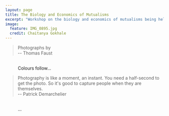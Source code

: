```yaml
---
layout: page
title: The Biology and Economics of Mutualisms
excerpt: "Workshop on the biology and economics of mutualisms being held at the Max Planck Institute for Evolutionary Biology"
image:
  feature: IMG_0895.jpg
  credit: Chaitanya Gokhale
---
```

> Photographs by  
-- Thomas Faust


<figure class="third">
  <a href="{{ site.url }}/images/faust/TNT5337.jpg"><img src="{{ site.url }}/images/faust/TNT5337.jpg" alt=""></a>
  <a href="{{ site.url }}/images/faust/TNT5340.jpg"><img src="{{ site.url }}/images/faust/TNT5340.jpg" alt=""></a>
  <a href="{{ site.url }}/images/faust/TNT5341.jpg"><img src="{{ site.url }}/images/faust/TNT5341.jpg" alt=""></a>
  <a href="{{ site.url }}/images/faust/TNT5343.jpg"><img src="{{ site.url }}/images/faust/TNT5343.jpg" alt=""></a>
  <a href="{{ site.url }}/images/faust/TNT5344.jpg"><img src="{{ site.url }}/images/faust/TNT5344.jpg" alt=""></a>
  <a href="{{ site.url }}/images/faust/TNT5346.jpg"><img src="{{ site.url }}/images/faust/TNT5346.jpg" alt=""></a>
  <a href="{{ site.url }}/images/faust/TNT5347.jpg"><img src="{{ site.url }}/images/faust/TNT5347.jpg" alt=""></a>
  <a href="{{ site.url }}/images/faust/TNT5349.jpg"><img src="{{ site.url }}/images/faust/TNT5349.jpg" alt=""></a>
  <a href="{{ site.url }}/images/faust/TNT5350.jpg"><img src="{{ site.url }}/images/faust/TNT5350.jpg" alt=""></a>
  <a href="{{ site.url }}/images/faust/TNT5352.jpg"><img src="{{ site.url }}/images/faust/TNT5352.jpg" alt=""></a>
  <a href="{{ site.url }}/images/faust/TNT5357.jpg"><img src="{{ site.url }}/images/faust/TNT5357.jpg" alt=""></a>
  <a href="{{ site.url }}/images/faust/TNT5358.jpg"><img src="{{ site.url }}/images/faust/TNT5358.jpg" alt=""></a>
  <a href="{{ site.url }}/images/faust/TNT5359.jpg"><img src="{{ site.url }}/images/faust/TNT5359.jpg" alt=""></a>
  <a href="{{ site.url }}/images/faust/TNT5361.jpg"><img src="{{ site.url }}/images/faust/TNT5361.jpg" alt=""></a>
  <a href="{{ site.url }}/images/faust/TNT5364.jpg"><img src="{{ site.url }}/images/faust/TNT5364.jpg" alt=""></a>
  <a href="{{ site.url }}/images/faust/TNT5366.jpg"><img src="{{ site.url }}/images/faust/TNT5366.jpg" alt=""></a>
  <a href="{{ site.url }}/images/faust/TNT5368.jpg"><img src="{{ site.url }}/images/faust/TNT5368.jpg" alt=""></a>
  <a href="{{ site.url }}/images/faust/TNT5373.jpg"><img src="{{ site.url }}/images/faust/TNT5373.jpg" alt=""></a>
  <a href="{{ site.url }}/images/faust/TNT5377.jpg"><img src="{{ site.url }}/images/faust/TNT5377.jpg" alt=""></a>
  <a href="{{ site.url }}/images/faust/TNT5378.jpg"><img src="{{ site.url }}/images/faust/TNT5378.jpg" alt=""></a>
  <a href="{{ site.url }}/images/faust/TNT5379.jpg"><img src="{{ site.url }}/images/faust/TNT5379.jpg" alt=""></a>
  <a href="{{ site.url }}/images/faust/TNT5381.jpg"><img src="{{ site.url }}/images/faust/TNT5381.jpg" alt=""></a>
  <a href="{{ site.url }}/images/faust/TNT5385.jpg"><img src="{{ site.url }}/images/faust/TNT5385.jpg" alt=""></a>
 <figcaption>Colours follow... </figcaption>
</figure>


> Photography is like a moment, an instant. You need a half-second to get the photo. So it's good to capture people when they are themselves.  
-- Patrick Demarchelier

<figure class="third">
  <a href="{{ site.url }}/images/col_eutin.jpg"><img src="{{ site.url }}/images/col_eutin.jpg" alt=""></a>
  <a href="{{ site.url }}/images/Rfocus.jpg"><img src="{{ site.url }}/images/Rfocus.jpg" alt=""></a>
  <a href="{{ site.url }}/images/col_mitimiti.jpg"><img src="{{ site.url }}/images/col_mitimiti.jpg" alt=""></a>
  <a href="{{ site.url }}/images/col_dunes.jpg"><img src="{{ site.url }}/images/col_dunes.jpg" alt=""></a>
  <a href="{{ site.url }}/images/col_wharariki.jpg"><img src="{{ site.url }}/images/col_wharariki.jpg" alt=""></a>
 <figcaption>...</figcaption>
</figure>
